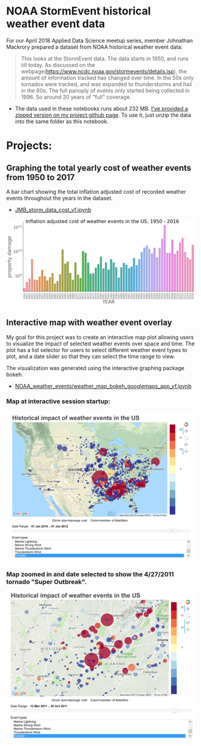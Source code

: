 # NOAA StormEvent historical weather event data

For our April 2018 Applied Data Science meetup series, member Johnathan Mackrory prepared a dataset from NOAA historical weather event data:

> This looks at the StormEvent data. The data starts in 1950, and runs till today. As discussed on the webpage(https://www.ncdc.noaa.gov/stormevents/details.jsp), the amount of information tracked has changed over time. In the 50s only tornados were tracked, and was expanded to thunderstorms and hail in the 60s. The full panoply of events only started being collected in 1996. So around 20 years of "full" coverage.



- The data used in these notebooks runs about 232 MB. [I've provided a zipped version on my project github page](https://github.com/johnmburt/projects/tree/master/NOAA_weather_events/detail_trim1.zip). To use it, just unzip the data into the same folder as this notebook.

# Projects:

## Graphing the total yearly cost of weather events from 1950 to 2017

A bar chart showing the total inflation adjusted cost of recorded weather events throughout the years in the dataset.

- [JMB_storm_data_cost_vf.ipynb](http://nbviewer.jupyter.org/github/johnmburt/projects/blob/master/NOAA_weather_events/JMB_storm_data_cost_vf.ipynb)

![yearly cost](yearly_cost.png)


## Interactive map with weather event overlay 

My goal for this project was to create an interactive map plot allowing users to visualize the impact of selected weather events over space and time. The plot has a list selector for users to select different weather event types to plot, and a date slider so that they can select the time range to view. 

The visualization was generated using the interactive graphing package bokeh.

- [NOAA_weather_events/weather_map_bokeh_googlemaps_app_vf.ipynb](http://nbviewer.jupyter.org/github/johnmburt/projects/blob/master/NOAA_weather_events/weather_map_bokeh_googlemaps_app_vf.ipynb)


### Map at interactive session startup:

![NOAA weather map](./weather_event_map.png)


### Map zoomed in and date selected to show the 4/27/2011 tornado "Super Outbreak".
![NOAA weather map](./weather_event_map_04-27-11_outbreak.png)
